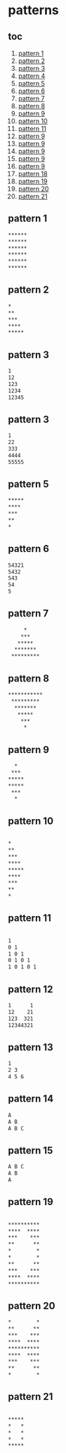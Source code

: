 # patterns

## toc

1. [pattern 1](#pattern-1)
2. [pattern 2](#pattern-2)
3. [pattern 3](#pattern-3)
4. [pattern 4](#pattern-4)
5. [pattern 5](#pattern-5)
6. [pattern 6](#pattern-6)
7. [pattern 7](#pattern-7)
8. [pattern 8](#pattern-8)
9. [pattern 9](#pattern-9)
10. [pattern 10](#pattern-10)
11. [pattern 11](#pattern-11)
12. [pattern 9](#pattern-10)
13. [pattern 9](#pattern-10)
14. [pattern 9](#pattern-10)
15. [pattern 9](#pattern-10)
16. [pattern 9](#pattern-10)
17. [pattern 18](#pattern-18)
18. [pattern 19](#pattern-19)
19. [pattern 20](#pattern-20)
20. [pattern 21](#pattern-21)

## pattern 1

```txt
******
******
******
******
******
******

```

## pattern 2

```txt
*
**
***
****
*****
```

## pattern 3

```txt
1
12
123
1234
12345
```

## pattern 3

```txt
1
22
333
4444
55555
```

## pattern 5

```txt
*****
****
***
**
*
```

## pattern 6

```txt
54321
5432
543
54
5
```

## pattern 7

```txt
     *
    ***
   *****
  *******
 *********

```

## pattern 8

```txt
***********
 *********
  *******
   *****
    ***
     *

```

## pattern 9

```txt
  *
 ***
*****
*****
 ***
  *


```

## pattern 10

```txt

*
**
***
****
*****
****
***
**
*

```

## pattern 11

```txt

1 
0 1 
1 0 1 
0 1 0 1 
1 0 1 0 1 

```

## pattern 12

```txt
1      1
12    21
123  321
12344321

```

## pattern 13

```txt
1 
2 3 
4 5 6 

```


## pattern 14

```txt
A 
A B 
A B C 

```

## pattern 15

```txt
A B C 
A B 
A 

```

## pattern 19

```txt

**********
****  ****
***    ***
**      **
*        *
*        *
**      **
***    ***
****  ****
**********

```

## pattern 20

```txt
*        *
**      **
***    ***
****  ****
**********
****  ****
***    ***
**      **
*        *

```

## pattern 21

```txt

*****
*   *
*   *
*   *
*****

```
